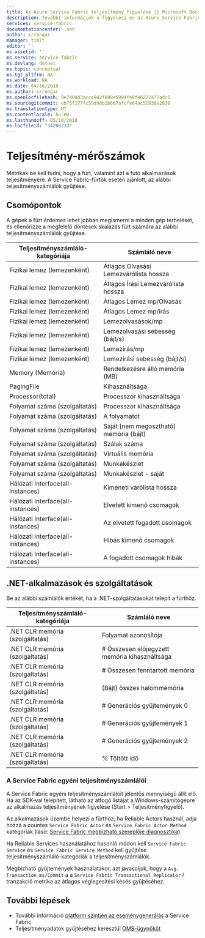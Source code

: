 ```yaml
---
title: Az Azure Service Fabric teljesítmény figyelése |} Microsoft Docs
description: További információk a figyelési és az Azure Service Fabric-fürtök diagnostics teljesítményszámlálók.
services: service-fabric
documentationcenter: .net
author: srrengar
manager: timlt
editor: ''
ms.assetid: ''
ms.service: service-fabric
ms.devlang: dotnet
ms.topic: conceptual
ms.tgt_pltfrm: NA
ms.workload: NA
ms.date: 04/16/2018
ms.author: srrengar
ms.openlocfilehash: 9e740dd3acce842f888e5994fe8f46222477adc1
ms.sourcegitcommit: eb75f177fc59d90b1b667afcfe64ac51936e2638
ms.translationtype: MT
ms.contentlocale: hu-HU
ms.lasthandoff: 05/16/2018
ms.locfileid: "34208233"
---
```

# <a name="performance-metrics"></a>Teljesítmény-mérőszámok

Metrikák be kell tudni, hogy a fürt, valamint azt a futó alkalmazások teljesítményére. A Service Fabric-fürtök esetén ajánlott, az alábbi teljesítményszámlálók gyűjtése.

## <a name="nodes"></a>Csomópontok

A gépek a fürt érdemes lehet jobban megismerni a minden gép terhelését, és ellenőrizze a megfelelő döntések skálázás fürt számára az alábbi teljesítményszámlálók gyűjtése.

| Teljesítményszámláló-kategóriája | Számláló neve |
| --- | --- |
| Fizikai lemez (lemezenként) | Átlagos Olvasási Lemezvárólista hossza |
| Fizikai lemez (lemezenként) | Átlagos Írási Lemezvárólista hossza |
| Fizikai lemez (lemezenként) | Átlagos Lemez mp/Olvasás |
| Fizikai lemez (lemezenként) | Átlagos Lemez mp/írás |
| Fizikai lemez (lemezenként) | Lemezolvasások/mp |
| Fizikai lemez (lemezenként) | Lemezolvasási sebesség (bájt/s) |
| Fizikai lemez (lemezenként) | Lemezírás/mp |
| Fizikai lemez (lemezenként) | Lemezírási sebesség (bájt/s) |
| Memory (Memória) | Rendelkezésre álló memória (MB) |
| PagingFile | Kihasználtsága |
| Processor(total) | Processzor kihasználtsága |
| Folyamat száma (szolgáltatás) | Processzor kihasználtsága |
| Folyamat száma (szolgáltatás) | A folyamatot |
| Folyamat száma (szolgáltatás) | Saját [nem megosztható] memória (bájt) |
| Folyamat száma (szolgáltatás) | Szálak száma |
| Folyamat száma (szolgáltatás) | Virtuális memória |
| Folyamat száma (szolgáltatás) | Munkakészlet |
| Folyamat száma (szolgáltatás) | Munkakészlet - saját |
| Hálózati Interface(all-instances) | Kimeneti várólista hossza |
| Hálózati Interface(all-instances) | Elvetett kimenő csomagok |
| Hálózati Interface(all-instances) | Az elvetett fogadott csomagok |
| Hálózati Interface(all-instances) | Hibás kimenő csomagok |
| Hálózati Interface(all-instances) | A fogadott csomagok hibák |

## <a name="net-applications-and-services"></a>.NET-alkalmazások és szolgáltatások

Be az alábbi számlálók értékét, ha a .NET-szolgáltatásokat telepít a fürthöz. 

| Teljesítményszámláló-kategóriája | Számláló neve |
| --- | --- |
| .NET CLR memória (szolgáltatás) | Folyamat azonosítója |
| .NET CLR memória (szolgáltatás) | # Összesen előjegyzett memória kihasználtsága |
| .NET CLR memória (szolgáltatás) | # Összesen fenntartott memória |
| .NET CLR memória (szolgáltatás) | (Bájt) összes halommemória |
| .NET CLR memória (szolgáltatás) | # Generációs gyűjtemények 0 |
| .NET CLR memória (szolgáltatás) | # Generációs gyűjtemények 1 |
| .NET CLR memória (szolgáltatás) | # Generációs gyűjtemények 2 |
| .NET CLR memória (szolgáltatás) | % Töltött idő |

### <a name="service-fabrics-custom-performance-counters"></a>A Service Fabric egyéni teljesítményszámlálói

A Service Fabric egyéni teljesítményszámlálóit jelentős mennyiségű állít elő. Ha az SDK-val telepített, látható az átfogó listáját a Windows-számítógépre az alkalmazás teljesítményének figyelése (Start > Teljesítményfigyelő). 

Az alkalmazások üzembe helyezi a fürthöz, ha Reliable Actors használ, adja hozzá a countes `Service Fabric Actor` és `Service Fabric Actor Method` kategóriák (lásd: [Service Fabric megbízható szereplője diagnosztika](service-fabric-reliable-actors-diagnostics.md)).

Ha Reliable Services használatához hasonló módon kell `Service Fabric Service` és `Service Fabric Service Method` kell gyűjtése teljesítményszámláló-kategóriák a teljesítményszámlálók. 

Megbízható gyűjtemények használatakor, azt javasoljuk, hogy a `Avg. Transaction ms/Commit` a a `Service Fabric Transactional Replicator` / tranzakció metrika az átlagos véglegesítési késés gyűjtéséhez.


## <a name="next-steps"></a>További lépések

* További információ [platform szintjén az eseménygenerálás](service-fabric-diagnostics-event-generation-infra.md) a Service Fabric
* Teljesítményadatok gyűjtéséhez keresztül [OMS-ügynököt](service-fabric-diagnostics-oms-agent.md)
